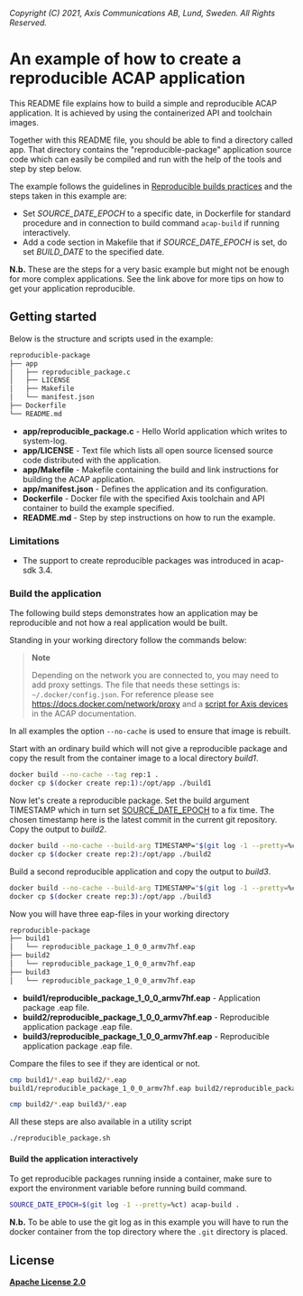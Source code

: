  *Copyright (C) 2021, Axis Communications AB, Lund, Sweden. All Rights Reserved.*

# An example of how to create a reproducible ACAP application

This README file explains how to build a simple and reproducible ACAP application. It is achieved by using the containerized API and toolchain images.

Together with this README file, you should be able to find a directory called app. That directory contains the "reproducible-package" application source code which can easily be compiled and run with the help of the tools and step by step below.

The example follows the guidelines in [Reproducible builds practices](https://reproducible-builds.org/)
and the steps taken in this example are:

- Set *SOURCE_DATE_EPOCH* to a specific date, in Dockerfile for standard
  procedure and in connection to build command `acap-build` if running
  interactively.
- Add a code section in Makefile that if *SOURCE_DATE_EPOCH*  is set, do set
  *BUILD_DATE* to the specified date.

**N.b.** These are the steps for a very basic example but might not be enough
for more complex applications. See the link above for more tips on how to get
your application reproducible.

## Getting started

Below is the structure and scripts used in the example:

```sh
reproducible-package
├── app
│   ├── reproducible_package.c
│   ├── LICENSE
│   ├── Makefile
│   └── manifest.json
├── Dockerfile
└── README.md
```

- **app/reproducible_package.c** - Hello World application which writes to system-log.
- **app/LICENSE** - Text file which lists all open source licensed source code distributed with the application.
- **app/Makefile** - Makefile containing the build and link instructions for building the ACAP application.
- **app/manifest.json** - Defines the application and its configuration.
- **Dockerfile** - Docker file with the specified Axis toolchain and API container to build the example specified.
- **README.md** - Step by step instructions on how to run the example.

### Limitations

- The support to create reproducible packages was introduced in acap-sdk 3.4.

### Build the application

The following build steps demonstrates how an application may be reproducible
and not how a real application would be built.

Standing in your working directory follow the commands below:

> **Note**
>
> Depending on the network you are connected to, you may need to add proxy settings.
> The file that needs these settings is: `~/.docker/config.json`. For reference please see
> https://docs.docker.com/network/proxy and a
> [script for Axis devices](https://help.axis.com/acap-3-developer-guide#configure-network-proxy-settings) in the ACAP documentation.

In all examples the option `--no-cache` is used to ensure that image is rebuilt.

Start with an ordinary build which will not give a reproducible package and
copy the result from the container image to a local directory *build1*.

```sh
docker build --no-cache --tag rep:1 .
docker cp $(docker create rep:1):/opt/app ./build1
```

Now let's create a reproducible package. Set the build argument TIMESTAMP which
in turn set [SOURCE_DATE_EPOCH](https://reproducible-builds.org/docs/source-date-epoch/)
to a fix time. The chosen timestamp here is the latest commit in the current
git repository. Copy the output to *build2*.

```sh
docker build --no-cache --build-arg TIMESTAMP="$(git log -1 --pretty=%ct)" --tag rep:2 .
docker cp $(docker create rep:2):/opt/app ./build2
```

Build a second reproducible application and copy the output to *build3*.

```sh
docker build --no-cache --build-arg TIMESTAMP="$(git log -1 --pretty=%ct)" --tag rep:3 .
docker cp $(docker create rep:3):/opt/app ./build3
```

Now you will have three eap-files in your working directory

```sh
reproducible-package
├── build1
│   └── reproducible_package_1_0_0_armv7hf.eap
├── build2
│   └── reproducible_package_1_0_0_armv7hf.eap
├── build3
│   └── reproducible_package_1_0_0_armv7hf.eap
```

- **build1/reproducible_package_1_0_0_armv7hf.eap** - Application package .eap file.
- **build2/reproducible_package_1_0_0_armv7hf.eap** - Reproducible application package .eap file.
- **build3/reproducible_package_1_0_0_armv7hf.eap** - Reproducible application package .eap file.

Compare the files to see if they are identical or not.

```sh
cmp build1/*.eap build2/*.eap
build1/reproducible_package_1_0_0_armv7hf.eap build2/reproducible_package_1_0_0_armv7hf.eap differ: byte 13, line 1

cmp build2/*.eap build3/*.eap

```

All these steps are also available in a utility script

```sh
./reproducible_package.sh
```

#### Build the application interactively

To get reproducible packages running inside a container, make sure to export the
environment variable before running build command.

```sh
SOURCE_DATE_EPOCH=$(git log -1 --pretty=%ct) acap-build .
```

**N.b.** To be able to use the git log as in this example you will have to run
the docker container from the top directory where the `.git` directory is placed.

## License

**[Apache License 2.0](../LICENSE)**
